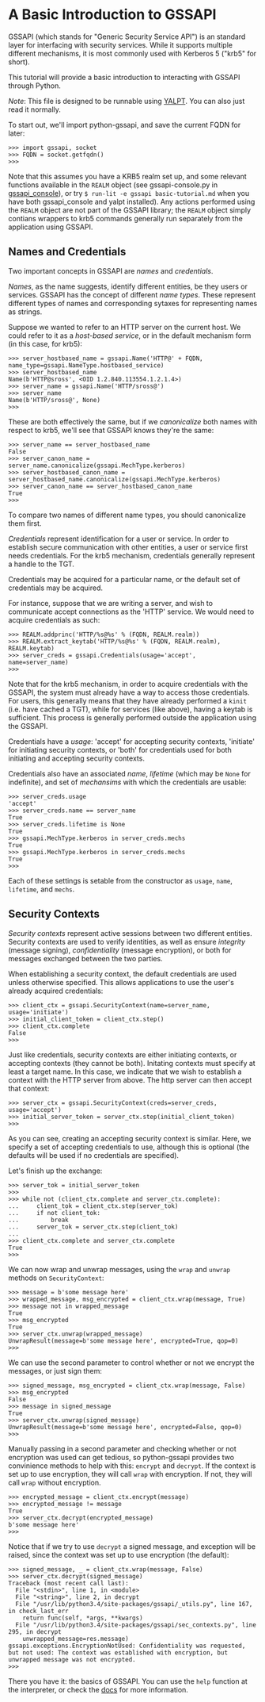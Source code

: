 A Basic Introduction to GSSAPI
==============================

GSSAPI (which stands for "Generic Security Service API") is an
standard layer for interfacing with security services.  While it
supports multiple different mechanisms, it is most commonly used
with Kerberos 5 ("krb5" for short).

This tutorial will provide a basic introduction to interacting with
GSSAPI through Python.

*Note*: This file is designed to be runnable using
[YALPT](https://github.com/directxman12/yalpt).  You can also just
read it normally.

To start out, we'll import python-gssapi, and save the current FQDN
for later:

    >>> import gssapi, socket
    >>> FQDN = socket.getfqdn()
    >>>

Note that this assumes you have a KRB5 realm set up, and some relevant
functions available in the `REALM` object (see gssapi-console.py in
[gssapi_console](https://pypi.python.org/pypi/gssapi_console)), or
try `$ run-lit -e gssapi basic-tutorial.md` when you have both
gssapi_console and yalpt installed).  Any actions performed using the
`REALM` object are not part of the GSSAPI library; the `REALM` object
simply contians wrappers to krb5 commands generally run separately from
the application using GSSAPI.

Names and Credentials
---------------------

Two important concepts in GSSAPI are *names* and *credentials*.

*Names*, as the name suggests, identify different entities, be they
users or services.  GSSAPI has the concept of different *name types*.
These represent different types of names and corresponding sytaxes
for representing names as strings.

Suppose we wanted to refer to an HTTP server on the current host.
We could refer to it as a *host-based service*, or in the default
mechanism form (in this case, for krb5):

    >>> server_hostbased_name = gssapi.Name('HTTP@' + FQDN, name_type=gssapi.NameType.hostbased_service)
    >>> server_hostbased_name
    Name(b'HTTP@sross', <OID 1.2.840.113554.1.2.1.4>)
    >>> server_name = gssapi.Name('HTTP/sross@')
    >>> server_name
    Name(b'HTTP/sross@', None)
    >>>

These are both effectively the same, but if we *canonicalize* both
names with respect to krb5, we'll see that GSSAPI knows they're the
same:

    >>> server_name == server_hostbased_name
    False
    >>> server_canon_name = server_name.canonicalize(gssapi.MechType.kerberos)
    >>> server_hostbased_canon_name = server_hostbased_name.canonicalize(gssapi.MechType.kerberos)
    >>> server_canon_name == server_hostbased_canon_name
    True
    >>>

To compare two names of different name types, you should canonicalize
them first.

*Credentials* represent identification for a user or service.  In
order to establish secure communication with other entities, a user
or service first needs credentials.  For the krb5 mechanism,
credentials generally represent a handle to the TGT.

Credentials may be acquired for a particular name, or the default set
of credentials may be acquired.

For instance, suppose that we are writing a server, and wish to
communicate accept connections as the 'HTTP' service.  We would need
to acquire credentials as such:

    >>> REALM.addprinc('HTTP/%s@%s' % (FQDN, REALM.realm))
    >>> REALM.extract_keytab('HTTP/%s@%s' % (FQDN, REALM.realm), REALM.keytab)
    >>> server_creds = gssapi.Credentials(usage='accept', name=server_name)
    >>>

Note that for the krb5 mechanism, in order to acquire credentials with
the GSSAPI, the system must already have a way to access those credentials.
For users, this generally means that they have already performed a `kinit`
(i.e. have cached a TGT), while for services (like above), having a keytab
is sufficient.  This process is generally performed outside the application
using the GSSAPI.

Credentials have a *usage*: 'accept' for accepting security contexts,
'initiate' for initiating security contexts, or 'both' for
credentials used for both initiating and accepting security contexts.

Credentials also have an associated *name*, *lifetime* (which may
be `None` for indefinite), and set of *mechansims* with which the
credentials are usable:

    >>> server_creds.usage
    'accept'
    >>> server_creds.name == server_name
    True
    >>> server_creds.lifetime is None
    True
    >>> gssapi.MechType.kerberos in server_creds.mechs
    True
    >>> gssapi.MechType.kerberos in server_creds.mechs
    True
    >>>

Each of these settings is setable from the constructor as `usage`,
`name`, `lifetime`, and `mechs`.

Security Contexts
-----------------

*Security contexts* represent active sessions between two different
entities.  Security contexts are used to verify identities, as well
as ensure *integrity* (message signing), *confidentiality* (message
encryption), or both for messages exchanged between the two parties.

When establishing a security context, the default credentials are
used unless otherwise specified.  This allows applications to use
the user's already acquired credentials:

    >>> client_ctx = gssapi.SecurityContext(name=server_name, usage='initiate')
    >>> initial_client_token = client_ctx.step()
    >>> client_ctx.complete
    False
    >>>

Just like credentials, security contexts are either initiating
contexts, or accepting contexts (they cannot be both).  Initating
contexts must specify at least a target name.  In this case,
we indicate that we wish to establish a context with the HTTP server
from above.  The http server can then accept that context:

    >>> server_ctx = gssapi.SecurityContext(creds=server_creds, usage='accept')
    >>> initial_server_token = server_ctx.step(initial_client_token)
    >>>

As you can see, creating an accepting security context is similar.
Here, we specify a set of accepting credentials to use, although
this is optional (the defaults will be used if no credentials are
specified).

Let's finish up the exchange:

    >>> server_tok = initial_server_token
    >>>
    >>> while not (client_ctx.complete and server_ctx.complete):
    ...     client_tok = client_ctx.step(server_tok)
    ...     if not client_tok:
    ...         break
    ...     server_tok = server_ctx.step(client_tok)
    ...
    >>> client_ctx.complete and server_ctx.complete
    True
    >>>

We can now wrap and unwrap messages, using the `wrap` and `unwrap` methods
on `SecurityContext`:

    >>> message = b'some message here'
    >>> wrapped_message, msg_encrypted = client_ctx.wrap(message, True)
    >>> message not in wrapped_message
    True
    >>> msg_encrypted
    True
    >>> server_ctx.unwrap(wrapped_message)
    UnwrapResult(message=b'some message here', encrypted=True, qop=0)
    >>>

We can use the second parameter to control whether or not we encrypt the
messages, or just sign them:

    >>> signed_message, msg_encrypted = client_ctx.wrap(message, False)
    >>> msg_encrypted
    False
    >>> message in signed_message
    True
    >>> server_ctx.unwrap(signed_message)
    UnwrapResult(message=b'some message here', encrypted=False, qop=0)
    >>>

Manually passing in a second parameter and checking whether or not encryption
was used can get tedious, so python-gssapi provides two convinience methods
to help with this: `encrypt` and `decrypt`.  If the context is set up to use
encryption, they will call `wrap` with encryption.  If not, they will
call `wrap` without encryption.

    >>> encrypted_message = client_ctx.encrypt(message)
    >>> encrypted_message != message
    True
    >>> server_ctx.decrypt(encrypted_message)
    b'some message here'
    >>>

Notice that if we try to use `decrypt` a signed message, and exception will be raised,
since the context was set up to use encryption (the default):

    >>> signed_message, _ = client_ctx.wrap(message, False)
    >>> server_ctx.decrypt(signed_message)
    Traceback (most recent call last):
      File "<stdin>", line 1, in <module>
      File "<string>", line 2, in decrypt
      File "/usr/lib/python3.4/site-packages/gssapi/_utils.py", line 167, in check_last_err
        return func(self, *args, **kwargs)
      File "/usr/lib/python3.4/site-packages/gssapi/sec_contexts.py", line 295, in decrypt
        unwrapped_message=res.message)
    gssapi.exceptions.EncryptionNotUsed: Confidentiality was requested, but not used: The context was established with encryption, but unwrapped message was not encrypted.
    >>>

There you have it: the basics of GSSAPI.  You can use the `help` function
at the interpreter, or check the [docs](http://pythonhosted.org/gssapi/)
for more information.
